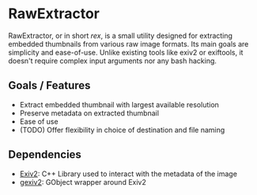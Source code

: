# RawExtractor

RawExtractor, or in short *rex*, is a small utility designed for extracting embedded thumbnails from various raw image formats. Its main goals are simplicity and ease-of-use. Unlike existing tools like exiv2 or exiftools, it doesn't require complex input arguments nor any bash hacking.

## Goals / Features
- Extract embedded thumbnail with largest available resolution
- Preserve metadata on extracted thumbnail
- Ease of use
- (TODO) Offer flexibility in choice of destination and file naming

## Dependencies
- [Exiv2](https://exiv2.org/): C++ Library used to interact with the metadata of the image
- [gexiv2](https://wiki.gnome.org/Projects/gexiv2): GObject wrapper around Exiv2
